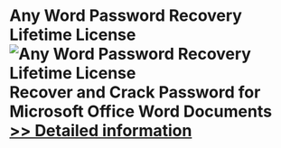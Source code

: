 # Any Word Password Recovery Lifetime License<br />![Any Word Password Recovery Lifetime License](https://mycommerce.akamaized.net/api/pimages/P300996001/BIG/300996001.PNG)<br />Recover and Crack Password for Microsoft Office Word Documents<br />[>> Detailed information](https://secure.shareit.com/shareit/product.html?productid=300996001&affiliateid=200057808)